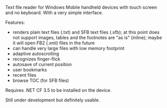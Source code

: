 Text file reader for Windows Mobile handheld devices with touch screen and no keyboard. With a very simple interface.

Features:
  * renders plain text files (.txt) and SFB text files (.sfb); at this point does not support images, tables and the footnotes are "as is" (inline); maybe it will open FB2 (.xml) files in the future
  * can handle very large files with low memory footprint
  * adaptive autoscrolling
  * recognizes finger-flick
  * autosave of current position
  * user bookmarks
  * recent files
  * browse TOC (for SFB files)

Requires .NET CF 3.5 to be installed on the device.

Still under development but definitely usable.